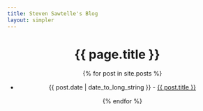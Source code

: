 ```yaml
---
title: Steven Sawtelle's Blog
layout: simpler
---
```


<head>
		<meta charset="utf-8">
		<meta name="viewport" content="width=device-width, initial-scale = 1.0, maximum-scale=1.0, user-scalable=no" />
		<meta property="og:description" content="Personal perfolio website of Steven Sawtelle">
		<meta property="og:site_name" content="Steven Sawtelle" />
		<title>Steven Sawtelle</title>
		<link rel="stylesheet" type="text/css" href="../css/style.css">
</head>

# <center>{{ page.title }}</center>

<ul style="text-align: center;">
  {% for post in site.posts %}
    <div><span class="highlight-container"><span class="highlight">
	<li style="padding: 15px;">
      {{ post.date | date_to_long_string }} - <a href="{{ post.url }}">{{ post.title }}</a>
    </li></span></span></div>
  {% endfor %}
</ul>
